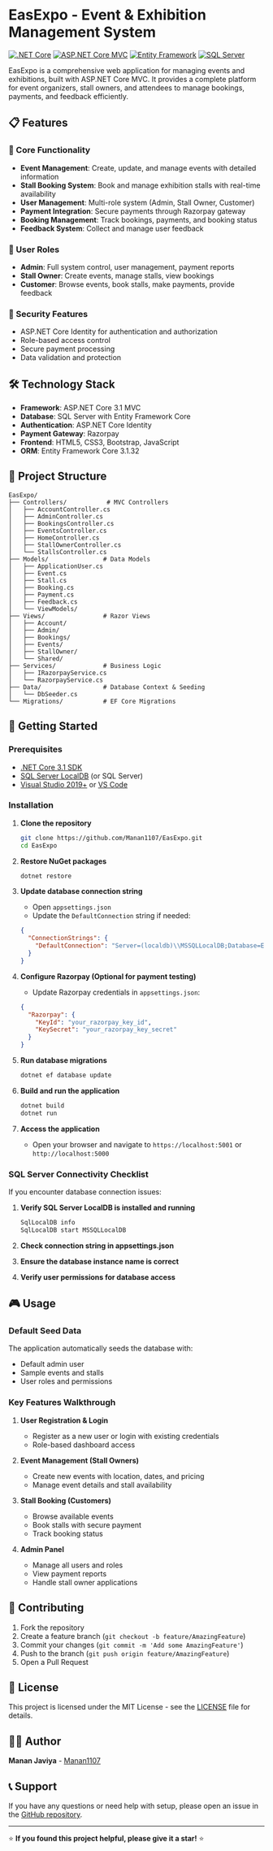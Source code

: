 # EasExpo - Event & Exhibition Management System

[![.NET Core](https://img.shields.io/badge/.NET%20Core-3.1-blue.svg)](https://dotnet.microsoft.com/download)
[![ASP.NET Core MVC](https://img.shields.io/badge/ASP.NET%20Core-MVC-green.svg)](https://docs.microsoft.com/en-us/aspnet/core/mvc/)
[![Entity Framework](https://img.shields.io/badge/Entity%20Framework-Core-orange.svg)](https://docs.microsoft.com/en-us/ef/core/)
[![SQL Server](https://img.shields.io/badge/SQL%20Server-LocalDB-red.svg)](https://docs.microsoft.com/en-us/sql/database-engine/configure-windows/sql-server-express-localdb)

EasExpo is a comprehensive web application for managing events and exhibitions, built with ASP.NET Core MVC. It provides a complete platform for event organizers, stall owners, and attendees to manage bookings, payments, and feedback efficiently.

## 📋 Features

### 🎯 Core Functionality
- **Event Management**: Create, update, and manage events with detailed information
- **Stall Booking System**: Book and manage exhibition stalls with real-time availability
- **User Management**: Multi-role system (Admin, Stall Owner, Customer)
- **Payment Integration**: Secure payments through Razorpay gateway
- **Booking Management**: Track bookings, payments, and booking status
- **Feedback System**: Collect and manage user feedback

### 👥 User Roles
- **Admin**: Full system control, user management, payment reports
- **Stall Owner**: Create events, manage stalls, view bookings
- **Customer**: Browse events, book stalls, make payments, provide feedback

### 🔐 Security Features
- ASP.NET Core Identity for authentication and authorization
- Role-based access control
- Secure payment processing
- Data validation and protection

## 🛠️ Technology Stack

- **Framework**: ASP.NET Core 3.1 MVC
- **Database**: SQL Server with Entity Framework Core
- **Authentication**: ASP.NET Core Identity
- **Payment Gateway**: Razorpay
- **Frontend**: HTML5, CSS3, Bootstrap, JavaScript
- **ORM**: Entity Framework Core 3.1.32

## 📁 Project Structure

```
EasExpo/
├── Controllers/           # MVC Controllers
│   ├── AccountController.cs
│   ├── AdminController.cs
│   ├── BookingsController.cs
│   ├── EventsController.cs
│   ├── HomeController.cs
│   ├── StallOwnerController.cs
│   └── StallsController.cs
├── Models/               # Data Models
│   ├── ApplicationUser.cs
│   ├── Event.cs
│   ├── Stall.cs
│   ├── Booking.cs
│   ├── Payment.cs
│   ├── Feedback.cs
│   └── ViewModels/
├── Views/                # Razor Views
│   ├── Account/
│   ├── Admin/
│   ├── Bookings/
│   ├── Events/
│   ├── StallOwner/
│   └── Shared/
├── Services/             # Business Logic
│   ├── IRazorpayService.cs
│   └── RazorpayService.cs
├── Data/                 # Database Context & Seeding
│   └── DbSeeder.cs
└── Migrations/           # EF Core Migrations
```

## 🚀 Getting Started

### Prerequisites
- [.NET Core 3.1 SDK](https://dotnet.microsoft.com/download/dotnet/3.1)
- [SQL Server LocalDB](https://docs.microsoft.com/en-us/sql/database-engine/configure-windows/sql-server-express-localdb) (or SQL Server)
- [Visual Studio 2019+](https://visualstudio.microsoft.com/) or [VS Code](https://code.visualstudio.com/)

### Installation

1. **Clone the repository**
   ```bash
   git clone https://github.com/Manan1107/EasExpo.git
   cd EasExpo
   ```

2. **Restore NuGet packages**
   ```bash
   dotnet restore
   ```

3. **Update database connection string**
   - Open `appsettings.json`
   - Update the `DefaultConnection` string if needed:
   ```json
   {
     "ConnectionStrings": {
       "DefaultConnection": "Server=(localdb)\\MSSQLLocalDB;Database=EasExpo;Trusted_Connection=True;MultipleActiveResultSets=true;"
     }
   }
   ```

4. **Configure Razorpay (Optional for payment testing)**
   - Update Razorpay credentials in `appsettings.json`:
   ```json
   {
     "Razorpay": {
       "KeyId": "your_razorpay_key_id",
       "KeySecret": "your_razorpay_key_secret"
     }
   }
   ```

5. **Run database migrations**
   ```bash
   dotnet ef database update
   ```

6. **Build and run the application**
   ```bash
   dotnet build
   dotnet run
   ```

7. **Access the application**
   - Open your browser and navigate to `https://localhost:5001` or `http://localhost:5000`

### SQL Server Connectivity Checklist
If you encounter database connection issues:

1. **Verify SQL Server LocalDB is installed and running**
   ```cmd
   SqlLocalDB info
   SqlLocalDB start MSSQLLocalDB
   ```

2. **Check connection string in appsettings.json**
3. **Ensure the database instance name is correct**
4. **Verify user permissions for database access**

## 🎮 Usage

### Default Seed Data
The application automatically seeds the database with:
- Default admin user
- Sample events and stalls
- User roles and permissions

### Key Features Walkthrough

1. **User Registration & Login**
   - Register as a new user or login with existing credentials
   - Role-based dashboard access

2. **Event Management (Stall Owners)**
   - Create new events with location, dates, and pricing
   - Manage event details and stall availability

3. **Stall Booking (Customers)**
   - Browse available events
   - Book stalls with secure payment
   - Track booking status

4. **Admin Panel**
   - Manage all users and roles
   - View payment reports
   - Handle stall owner applications

## 🤝 Contributing

1. Fork the repository
2. Create a feature branch (`git checkout -b feature/AmazingFeature`)
3. Commit your changes (`git commit -m 'Add some AmazingFeature'`)
4. Push to the branch (`git push origin feature/AmazingFeature`)
5. Open a Pull Request

## 📄 License

This project is licensed under the MIT License - see the [LICENSE](LICENSE) file for details.

## 👨‍💻 Author

**Manan Javiya** - [Manan1107](https://github.com/Manan1107)

## 📞 Support

If you have any questions or need help with setup, please open an issue in the [GitHub repository](https://github.com/Manan1107/EasExpo/issues).

---

⭐ **If you found this project helpful, please give it a star!** ⭐
